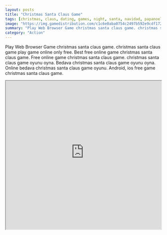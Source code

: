 ```yaml
---
layout: posts
title: "Christmas Santa Claus Game"
tags: [christmas, claus, dating, games, night, santa, navidad, papanoel, papa, noel, free, online, games, oyna, game, free, games, play, play, games]
image: "https://img.gamedistribution.com/c1c6e0aba0754c2497b592e9cdf172c1.jpg"
summary: "Play Web Browser Game christmas santa claus game. christmas santa claus game play game online only free. Best free online game christmas santa claus game. Free online game christmas santa claus game. christmas santa claus game oyunu oyna. Bedava christmas santa claus game oyunu oyna. Online bedava christmas santa claus game oyunu. Android, ios free game christmas santa claus game."
category: "Action"
---
```


Play Web Browser Game christmas santa claus game. christmas santa claus game play game online only free. Best free online game christmas santa claus game. Free online game christmas santa claus game. christmas santa claus game oyunu oyna. Bedava christmas santa claus game oyunu oyna. Online bedava christmas santa claus game oyunu. Android, ios free game christmas santa claus game.

<iframe width="100%" height="480px;" src="https://html5.gamedistribution.com/c1c6e0aba0754c2497b592e9cdf172c1/"></iframe>